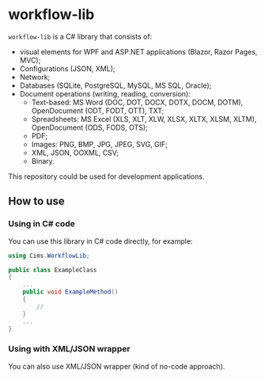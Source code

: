# workflow-lib 

`workflow-lib` is a C# library that consists of:
- visual elements for WPF and ASP.NET applications (Blazor, Razor Pages, MVC);
- Configurations (JSON, XML); 
- Network; 
- Databases (SQLite, PostgreSQL, MySQL, MS SQL, Oracle);
- Document operations (writing, reading, conversion):
    - Text-based: MS Word (DOC, DOT, DOCX, DOTX, DOCM, DOTM), OpenDocument (ODT, FODT, OTT), TXT;
    - Spreadsheets: MS Excel (XLS, XLT, XLW, XLSX, XLTX, XLSM, XLTM), OpenDocument (ODS, FODS, OTS); 
    - PDF; 
    - Images: PNG, BMP, JPG, JPEG, SVG, GIF; 
    - XML, JSON, OOXML, CSV; 
    - Binary. 

This repository could be used for development applications. 

## How to use 

### Using in C# code 

You can use this library in C# code directly, for example: 

```C#
using Cims.WorkflowLib; 

public class ExampleClass 
{
    ...
    public void ExampleMethod()
    {
        // 
    }
    ...
}
```

### Using with XML/JSON wrapper 

You can also use XML/JSON wrapper (kind of no-code approach). 
